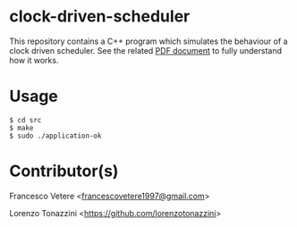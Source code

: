 # clock-driven-scheduler
This repository contains a C++ program which simulates the behaviour of a clock driven scheduler.
See the related [PDF document](https://github.com/francescovetere/clock-driven-scheduler/edit/master/clock-driven-scheduler.pdf) to fully understand how it works.

# Usage
```
$ cd src
$ make
$ sudo ./application-ok
```

# Contributor(s)
Francesco Vetere <<francescovetere1997@gmail.com>>

Lorenzo Tonazzini <<https://github.com/lorenzotonazzini>>
